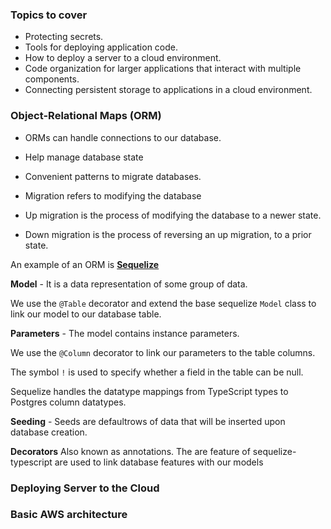 
### Topics to cover

- Protecting secrets.
- Tools for deploying application code.
- How to deploy a server to a cloud environment.
- Code organization for larger applications that interact with multiple components.
- Connecting persistent storage to applications in a cloud environment.

### Object-Relational Maps (ORM)

- ORMs can handle connections to our database.

- Help manage database state 

- Convenient patterns to migrate databases.

- Migration refers to modifying the database

- Up migration is the process of modifying the database to a newer state.

- Down migration is the process of reversing an up migration, to a prior state.

An example of an ORM is **[Sequelize](http://docs.sequelizejs.com/)**

**Model** - It is a data representation of some group of data.

We use the ```@Table``` decorator and extend the base sequelize ```Model``` class to link our model to our database table.

**Parameters** - The model contains instance parameters.

 We use the ```@Column``` decorator to link our parameters to the table columns. 
 
The symbol ```!``` is used to specify whether a field in the table can be null.

Sequelize handles the datatype mappings from TypeScript types to Postgres column datatypes.

**Seeding** - Seeds are defaultrows of data that will be inserted upon database creation.

**Decorators**
Also known as annotations. The are feature of sequelize-typescript are used to link database features with our models


### Deploying Server to the Cloud

### Basic AWS architecture
